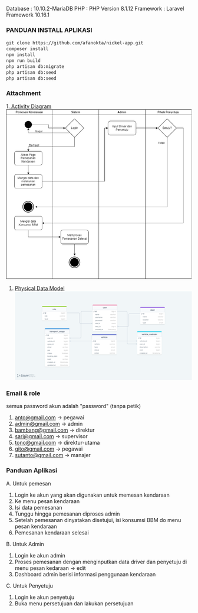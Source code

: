 Database : 10.10.2-MariaDB
PHP : PHP Version 8.1.12
Framework : Laravel Framework 10.16.1

### PANDUAN INSTALL APLIKASI
```
git clone https://github.com/afanokta/nickel-app.git
composer install
npm install
npm run build
php artisan db:migrate
php artisan db:seed
php artisan db:seed
```
### Attachment
1.[ Activity Diagram](https://github.com/afanokta/nickel-app/blob/e05d2dccc03a53e885cdf4ae5530b3a5cc218dac/Activity%20Diagram.png)
![Physical Data Model](/Activity%20Diagram.png)
1. [Physical Data Model](https://github.com/afanokta/nickel-app/blob/e05d2dccc03a53e885cdf4ae5530b3a5cc218dac/Physical%20Data%20Model.png)
![Physical Data Model](/Physical%20Data%20Model.png)


### Email & role
semua password akun adalah "password" (tanpa petik)
1. anto@gmail.com -> pegawai
2. admin@gmail.com -> admin
3. bambang@gmail.com -> direktur
4. sari@gmail.com  -> supervisor
5. tono@gmail.com -> direktur-utama
6. gito@gmail.com -> pegawai
7. sutanto@gmail.com -> manajer

### Panduan Aplikasi
A. Untuk pemesan
1. Login ke akun yang akan digunakan untuk memesan kendaraan
2. Ke menu pesan kendaraan
3. Isi data pemesanan
4. Tunggu hingga pemesanan diproses admin
5. Setelah pemesanan dinyatakan disetujui, isi konsumsi BBM do menu pesan kendaraan
6. Pemesanan kendaraan selesai

B. Untuk Admin
1. Login ke akun admin
2. Proses pemesanan dengan menginputkan data driver dan penyetuju di menu pesan kedaraan -> edit
3. Dashboard admin berisi informasi penggunaan kendaraan

C. Untuk Penyetuju
1. Login ke akun penyetuju
2. Buka menu persetujuan dan lakukan persetujuan
